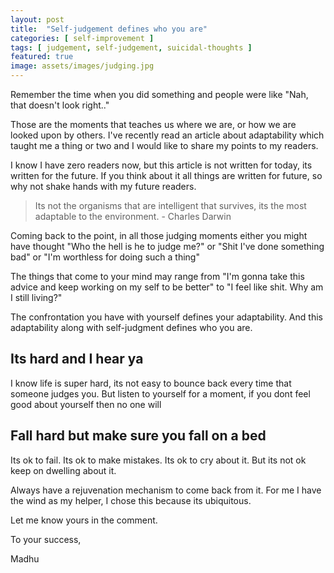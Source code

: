 ```yaml
---
layout: post
title:  "Self-judgement defines who you are"
categories: [ self-improvement ]
tags: [ judgement, self-judgement, suicidal-thoughts ]
featured: true
image: assets/images/judging.jpg
---
```



Remember the time when you did something and people were like "Nah, that doesn't look right.."

Those are the moments that teaches us where we are, or how we are looked upon by others.
I've recently read an article about adaptability which taught me a thing or two and I would like to share my points to my readers.

I know I have zero readers now, but this article is not written for today, its written for the future. If you think about it all things are written for future, so why not shake hands with my future readers. 

> Its not the organisms that are intelligent that survives, its the most adaptable to the environment.
 \- Charles Darwin  

Coming back to the point, in all those judging moments either you might have thought "Who the hell is he to judge me?" or "Shit I've done something bad" or "I'm worthless for doing such a thing"

The things that come to your mind may range from "I'm gonna take this advice and keep working on my self to be better" to "I feel like shit. Why am I still living?"

The confrontation you have with yourself defines your adaptability. And this adaptability along with self-judgment defines who you are.

## Its hard and I hear ya 

I know life is super hard, its not easy to bounce back every time that someone judges you.
But listen to yourself for a moment, if you dont feel good about yourself then no one will

## Fall hard but make sure you fall on a bed

Its ok to fail. Its ok to make mistakes. Its ok to cry about it. But its not ok keep on dwelling about it.

Always have a rejuvenation mechanism to come back from it. For me I have the wind as my helper, I chose this because its ubiquitous.

Let me know yours in the comment.

To your success,

Madhu      
